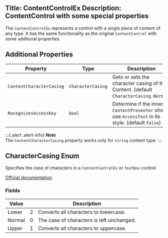 Title: ContentControlEx
Description: ContentControl with some special properties
---

The `ContentControlEx` represents a control with a single piece of content of any type.
It has the same functionality as the original `ContentControl` with some additonal properties.

## Additional Properties

| Property                 | Type              | Description                              |
|--------------------------|-------------------|------------------------------------------|
| `ContentCharacterCasing` | `CharacterCasing` | Gets or sets the character casing of the Content. (default `CharacterCasing.Normal`) |
| `RecognizesAccessKey`    | `bool`            | Determine if the inner `ContentPresenter` should use `AccessText` in its style. (default `false`) |

:::{.alert .alert-info}
***Note***  
The `ContentCharacterCasing` property works only for `string` content type.
:::

## CharacterCasing Enum

Specifies the case of characters in a `ContentControlEx` or `TextBox` control.

[Official documentation](https://docs.microsoft.com/en-us/dotnet/api/system.windows.forms.charactercasing) 

### Fields

| Value  |   | Description                              |
|--------|---|------------------------------------------|
| Lower  | 2 | Converts all characters to lowercase.    |
| Normal | 0 | The case of characters is left unchanged. |
| Upper  | 1 | Converts all characters to uppercase.    |
